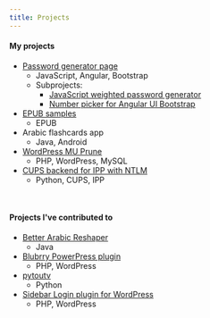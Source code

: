 ```yaml
---
title: Projects
---
```


#### My projects
- [Password generator page](http://bmaupin.github.io/)
  - JavaScript, Angular, Bootstrap
  - Subprojects:
    - [JavaScript weighted password generator](https://github.com/bmaupin/weighted-password-generator)
    - [Number picker for Angular UI Bootstrap](https://github.com/bmaupin/angular-bootstrap-numberpicker)
- [EPUB samples](https://github.com/bmaupin/epub-samples)
  - EPUB
- Arabic flashcards app
  - Java, Android
- [WordPress MU Prune](https://github.com/bmaupin/graveyard/tree/master/php/wpmu-prune)
  - PHP, WordPress, MySQL
- [CUPS backend for IPP with NTLM](https://github.com/bmaupin/cups-ntlm)
  - Python, CUPS, IPP

<br>


#### Projects I've contributed to
- [Better Arabic Reshaper](https://github.com/agawish/Better-Arabic-Reshaper)
  - Java
- [Blubrry PowerPress plugin](https://wordpress.org/plugins/powerpress/)
  - PHP, WordPress
- [pytoutv](https://github.com/bvanheu/pytoutv)
  - Python
- [Sidebar Login plugin for WordPress](https://github.com/mikejolley/sidebar-login)
  - PHP, WordPress
